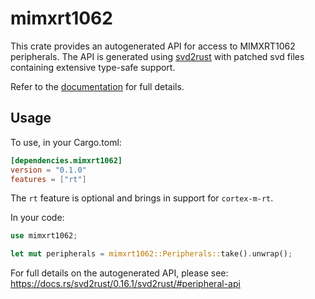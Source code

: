 # mimxrt1062
This crate provides an autogenerated API for access to MIMXRT1062 peripherals.
The API is generated using [svd2rust] with patched svd files containing
extensive type-safe support.

Refer to the [documentation] for full details.

[svd2rust]: https://github.com/japaric/svd2rust
[documentation]: https://docs.rs/mimxrt1062/latest/mimxrt1062/

## Usage

To use, in your Cargo.toml:

```toml
[dependencies.mimxrt1062]
version = "0.1.0"
features = ["rt"]
```

The `rt` feature is optional and brings in support for `cortex-m-rt`.

In your code:

```rust
use mimxrt1062;

let mut peripherals = mimxrt1062::Peripherals::take().unwrap();
```

For full details on the autogenerated API, please see:
https://docs.rs/svd2rust/0.16.1/svd2rust/#peripheral-api

